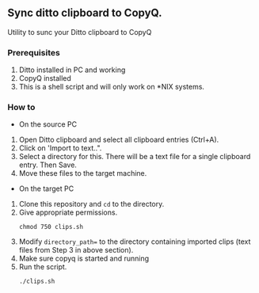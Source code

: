## Sync ditto clipboard to CopyQ.
Utility to sunc your Ditto clipboard to CopyQ

### Prerequisites
1. Ditto installed in PC and working
2. CopyQ installed
3. This is a shell script and will only work on *NIX systems.

### How to
- On the source PC
1. Open Ditto clipboard and select all clipboard entries (Ctrl+A).
2. Click on 'Import to text..".
3. Select a directory for this. There will be a text file for a single clipboard entry. Then Save.
4. Move these files to the target machine.
- On the target PC
1. Clone this repository and `cd` to the directory.
2. Give appropriate permissions.
      ```shell
      chmod 750 clips.sh
      ```
4. Modify `directory_path=` to the directory containing imported clips (text files from Step 3 in above section).
5. Make sure copyq is started and running
6. Run the script.
     ```
     ./clips.sh
     ```
